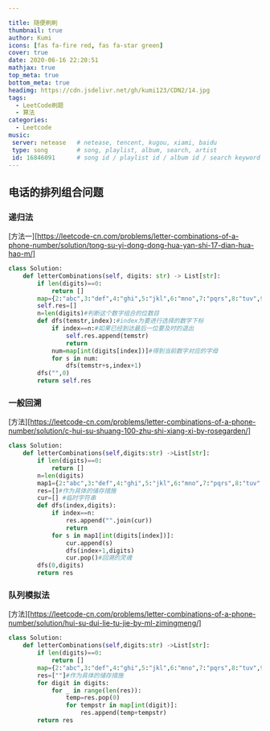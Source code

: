 ```yaml
---

title: 随便刷刷
thumbnail: true
author: Kumi
icons: [fas fa-fire red, fas fa-star green]
cover: true
date: 2020-06-16 22:20:51
mathjax: true
top_meta: true
bottom_meta: true
headimg: https://cdn.jsdelivr.net/gh/kumi123/CDN2/14.jpg
tags:
  - LeetCode刷题
  - 算法
categories:
  - Leetcode
music:
 server: netease   # netease, tencent, kugou, xiami, baidu
 type: song        # song, playlist, album, search, artist
 id: 16846091      # song id / playlist id / album id / search keyword
---
```


## 电话的排列组合问题

### 递归法

[方法一][https://leetcode-cn.com/problems/letter-combinations-of-a-phone-number/solution/tong-su-yi-dong-dong-hua-yan-shi-17-dian-hua-hao-m/]

```python
class Solution:
    def letterCombinations(self, digits: str) -> List[str]:
        if len(digits)==0:
            return []
        map={2:"abc",3:"def",4:"ghi",5:"jkl",6:"mno",7:"pqrs",8:"tuv",9:"wxyz"}
        self.res=[]
        n=len(digits)#判断这个数字组合的位数目
        def dfs(temstr,index):#index为要进行选择的数字下标
            if index==n:#如果已经到达最后一位要及时的退出
                self.res.append(temstr)
                return
            num=map[int(digits[index])]#得到当前数字对应的字母
            for s in num:
                dfs(temstr+s,index+1)
        dfs("",0)
        return self.res
```



### 一般回溯

[方法][https://leetcode-cn.com/problems/letter-combinations-of-a-phone-number/solution/c-hui-su-shuang-100-zhu-shi-xiang-xi-by-rosegarden/]

```python
class Solution:
    def letterCombinations(self,digits:str) ->List[str]:
        if len(digits)==0:
            return []
        n=len(digits)
        map1={2:"abc",3:"def",4:"ghi",5:"jkl",6:"mno",7:"pqrs",8:"tuv",9:"wxyz"}
        res=[]#作为具体的储存措施
        cur=[] #临时字符串
        def dfs(index,digits):
            if index==n:
                res.append("".join(cur))
                return
            for s in map1[int(digits[index])]:
                cur.append(s)
                dfs(index+1,digits)
                cur.pop()#回溯的灵魂
        dfs(0,digits)
        return res
```



### 队列模拟法

[方法][https://leetcode-cn.com/problems/letter-combinations-of-a-phone-number/solution/hui-su-dui-lie-tu-jie-by-ml-zimingmeng/]

```python
class Solution:
    def letterCombinations(self,digits:str) ->List[str]:
        if len(digits)==0:
            return []
        map={2:"abc",3:"def",4:"ghi",5:"jkl",6:"mno",7:"pqrs",8:"tuv",9:"wxyz"}
        res=[""]#作为具体的储存措施
        for digit in digits:
            for _ in range(len(res)):
                temp=res.pop(0)
                for tempstr in map[int(digit)]:
                    res.append(temp+tempstr)
        return res
```




